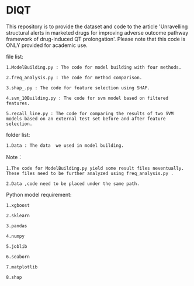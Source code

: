 # DIQT
This repository is to provide the dataset and code to the article 'Unravelling structural alerts in marketed drugs for improving adverse outcome pathway framework of drug-induced QT prolongation'. Please note that this code is ONLY provided for academic use.

file list:

    1.ModelBuilding.py : The code for model building with four methods.
  
    2.freq_analysis.py : The code for method comparison.
      
    3.shap_.py : The code for feature selection using SHAP.
    
    4.svm_10Building.py : The code for svm model based on filtered features.
    
    5.recall_line.py : The code for comparing the results of two SVM models based on an external test set before and after feature selection.
    
folder list:

    1.Data : The data  we used in model building.
  
Note：

    1.The code for ModelBuilding.py yield some result files neventually. These files need to be further analyzed using freq_analysis.py .
  
    2.Data ,code need to be placed under the same path.
  
Python model requirement:

    1.xgboost
    
    2.sklearn
    
    3.pandas
    
    4.numpy
    
    5.joblib
    
    6.seaborn
    
    7.matplotlib
    
    8.shap
